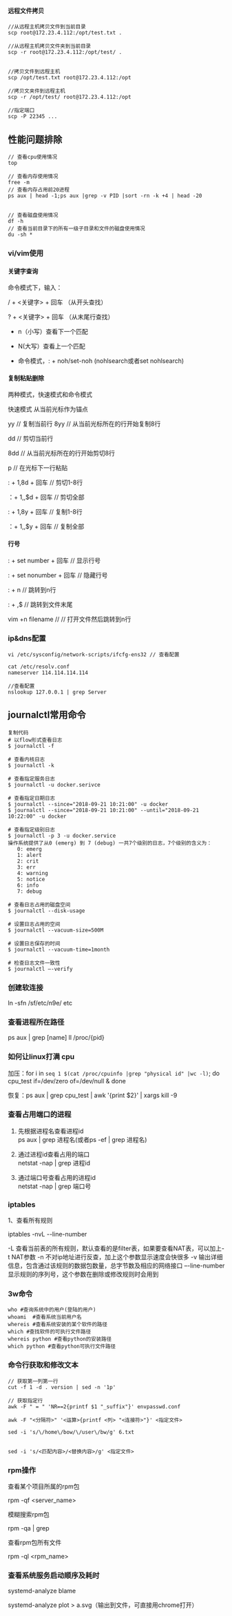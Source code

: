 #### 远程文件拷贝
```
//从远程主机拷贝文件到当前目录
scp root@172.23.4.112:/opt/test.txt .

//从远程主机拷贝文件夹到当前目录
scp -r root@172.23.4.112:/opt/test/ .


//拷贝文件到远程主机
scp /opt/test.txt root@172.23.4.112:/opt

//拷贝文夹件到远程主机
scp -r /opt/test/ root@172.23.4.112:/opt

//指定端口
scp -P 22345 ...
```

## 性能问题排除
```
// 查看cpu使用情况
top

// 查看内存使用情况
free -m
// 查看内存占用前20进程
ps aux | head -1;ps aux |grep -v PID |sort -rn -k +4 | head -20


// 查看磁盘使用情况
df -h
// 查看当前目录下的所有一级子目录和文件的磁盘使用情况
du -sh *

```

### vi/vim使用

#### 关键字查询
命令模式下，输入：

/ + <关键字> + 回车 （从开头查找）

? + <关键字> + 回车 （从末尾行查找）

- n（小写）查看下一个匹配

- N(大写）查看上一个匹配

- 命令模式，: + noh/set-noh (nohlsearch或者set nohlsearch)

#### 复制粘贴删除
两种模式，快速模式和命令模式

快速模式
从当前光标作为锚点

yy // 复制当前行
8yy // 从当前光标所在的行开始复制8行

dd // 剪切当前行

8dd // 从当前光标所在的行开始剪切8行

p // 在光标下一行粘贴


: + 1,8d + 回车  // 剪切1-8行

：+ 1,,$d + 回车   // 剪切全部

: + 1,8y + 回车  // 复制1-8行

：+ 1,,$y + 回车   // 复制全部


#### 行号
: + set number + 回车 // 显示行号

: + set nonumber + 回车 // 隐藏行号

: + n  // 跳转到n行

: + ,$ // 跳转到文件末尾

vim +n filename // // 打开文件然后跳转到n行


### ip&dns配置
```
vi /etc/sysconfig/network-scripts/ifcfg-ens32 // 查看配置

cat /etc/resolv.conf
nameserver 114.114.114.114

//查看配置
nslookup 127.0.0.1 | grep Server
```

## journalctl常用命令
 ```
复制代码
# 以flow形式查看日志
$ journalctl -f

# 查看内核日志
$ journalctl -k

# 查看指定服务日志
$ journalctl -u docker.serivce

# 查看指定日期日志
$ journalctl --since="2018-09-21 10:21:00" -u docker
$ journalctl --since="2018-09-21 10:21:00" --until="2018-09-21 10:22:00" -u docker

# 查看指定级别日志
$ journalctl -p 3 -u docker.service
操作系统提供了从0 (emerg) 到 7 (debug) 一共7个级别的日志，7个级别的含义为：
    0: emerg
    1: alert
    2: crit
    3: err
    4: warning
    5: notice
    6: info
    7: debug
    
# 查看日志占用的磁盘空间
$ journalctl --disk-usage

# 设置日志占用的空间
$ journalctl --vacuum-size=500M

# 设置日志保存的时间
$ journalctl --vacuum-time=1month

# 检查日志文件一致性
$ journalctl –-verify
```

### 创建软连接
ln -sfn /sf/etc/n9e/ etc

### 查看进程所在路径
ps aux | grep [name]
ll /proc/{pid} 

### 如何让linux打满 cpu
加压：for i in `seq 1 $(cat /proc/cpuinfo |grep "physical id" |wc -l)`; do cpu_test if=/dev/zero of=/dev/null & done

恢复：ps aux | grep cpu_test | awk '{print $2}' | xargs kill -9

### 查看占用端口的进程
1. 先根据进程名查看进程id  
ps aux | grep 进程名(或者ps -ef | grep 进程名)

2. 通过进程id查看占用的端口  
netstat -nap | grep 进程id

3. 通过端口号查看占用的进程id  
netstat -nap | grep 端口号

### iptables
1、查看所有规则

iptables -nvL --line-number

-L 查看当前表的所有规则，默认查看的是filter表，如果要查看NAT表，可以加上-t NAT参数
-n 不对ip地址进行反查，加上这个参数显示速度会快很多
-v 输出详细信息，包含通过该规则的数据包数量，总字节数及相应的网络接口
–-line-number 显示规则的序列号，这个参数在删除或修改规则时会用到

### 3w命令
```
who #查询系统中的用户(登陆的用户)
whoami  #查看系统当前用户名
whereis #查看系统安装的某个软件的路径
which #查找软件的可执行文件路径 
whereis python #查看python的安装路径
which python #查看python可执行文件路径
```

### 命令行获取和修改文本
```
// 获取第一列第一行
cut -f 1 -d . version | sed -n '1p'

// 获取指定行
awk -F " = " 'NR==2{printf $1 "_suffix"}' envpasswd.conf

awk -F "<分隔符>" '<运算>{printf <列> "<连接符>"}' <指定文件>

sed -i 's/\/home\/bow/\/user\/bw/g' 6.txt


sed -i 's/<匹配内容>/<替换内容>/g' <指定文件>
```

### rpm操作
查看某个项目所属的rpm包

rpm -qf <server_name>

模糊搜索rpm包

rpm -qa | grep <keywords>


查看rpm包所有文件

rpm -ql <rpm_name>


### 查看系统服务启动顺序及耗时
systemd-analyze blame

systemd-analyze plot > a.svg（输出到文件，可直接用chrome打开）

